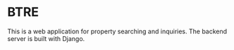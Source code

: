 # BTRE

This is a web application for property searching and inquiries. The backend server is built with Django.